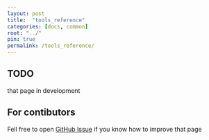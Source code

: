 ```yaml
---
layout: post
title:  "tools_reference"
categories: [docs, common]
root: "../"
pin: true
permalink: /tools_reference/
---
```


## TODO

that page in development

## For contibutors

Fell free to open [GitHub Issue](https://github.com/blockspacer/flextool/issues) if you know how to improve that page
